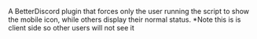 A BetterDiscord plugin that forces only the user running the script to show the mobile icon, while others display their normal status. *Note this is is client side so other users will not see it
